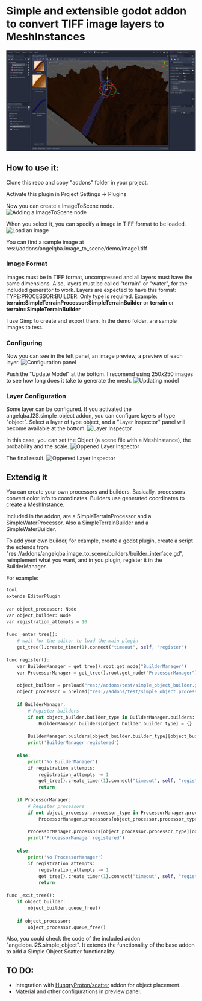 # Simple and extensible godot addon to convert TIFF image layers to MeshInstances

![main image](images/image01.png)

## How to use it:

Clone this repo and copy "addons" folder in your project.

Activate this plugin in Project Settings -> Plugins

Now you can create a ImageToScene node. 
![Adding a ImageToScene node](images/image02.png)

When you select it, you can specify a image in TIFF format to be loaded.
![Load an image](images/image03.png)

You can find a sample image at res://addons/angelqba.image_to_scene/demo/image1.tiff

### Image Format

Images must be in TIFF format, uncompressed and all layers must have the same dimensions.
Also, layers must be called "terrain" or "water", for the included generator to work. Layers are expected to have this format: TYPE:PROCESSOR:BUILDER. Only type is required. Example: **terrain:SimpleTerrainProcessor:SimpleTerrainBuilder** or **terrain** or **terrain::SimpleTerrainBuilder**

I use Gimp to create and export them.
In the demo folder, are sample images to test.

### Configuring

Now you can see in the left panel, an image preview, a preview of each layer. 
![Configuration panel](images/image04.png)

Push the "Update Model" at the bottom. I recomend using 250x250 images to see how long does it take to generate the mesh.
![Updating model](images/image05.png)

### Layer Configuration

Some layer can be configured. If you activated the angelqba.I2S.simple_object addon, you can configure layers of type "object". Select a layer of type object, and a "Layer Inspector" panel will become available at the bottom.
![Layer Inspector](images/image06.png)

In this case, you can set the Object (a scene file with a MeshInstance), the probability and the scale.
![Oppened Layer Inspector](images/image07.png)

The final result.
![Oppened Layer Inspector](images/image08.png)


## Extendig it

You can create your own processors and builders.
Basically, processors convert color info to coordinates. Builders use generated coordinates to create a MeshInstance.

Included in the addon, are a SimpleTerrainProcessor and a SimpleWaterProcessor. Also a SimpleTerrainBuilder and a SimpleWaterBuilder.

To add your own builder, for example, create a godot plugin, create a script the extends from "res://addons/angelqba.image_to_scene/builders/builder_interface.gd", reimplement what you want, and in you plugin, register it in the BuilderManager.

For example:
```python
tool
extends EditorPlugin

var object_processor: Node
var object_builder: Node
var registration_attempts = 10

func _enter_tree():
	# wait for the editor to load the main plugin
	get_tree().create_timer(1).connect("timeout", self, "register")
		
func register():
	var BuilderManager = get_tree().root.get_node("BuilderManager")
	var ProcessorManager = get_tree().root.get_node("ProcessorManager")
	
	object_builder = preload("res://addons/test/simple_object_builder.gd").new()
	object_processor = preload("res://addons/test/simple_object_processor.gd").new()
	
	if BuilderManager:
		# Register builders
		if not object_builder.builder_type in BuilderManager.builders:
			BuilderManager.builders[object_builder.builder_type] = {}
			
		BuilderManager.builders[object_builder.builder_type][object_builder.builder_name] = object_builder
		print('BuilderManager registered')
		
	else:
		print('No BuilderManager')
		if registration_attempts:
			registration_attempts -= 1
			get_tree().create_timer(1).connect("timeout", self, "register")
			return

	if ProcessorManager:
		# Register processors
		if not object_processor.processor_type in ProcessorManager.processors:
			ProcessorManager.processors[object_processor.processor_type] = {}
		
		ProcessorManager.processors[object_processor.processor_type][object_processor.processor_name] = object_processor
		print('ProcessorManager registered')
		
	else:
		print('No ProcessorManager')
		if registration_attempts:
			registration_attempts -= 1
			get_tree().create_timer(1).connect("timeout", self, "register")
			return

func _exit_tree():
	if object_builder:
		object_builder.queue_free()
		
	if object_processor:
		object_processor.queue_free()

```

Also, you could check the code of the included addon "angelqba.I2S.simple_object". It extends the functionality of the base addon to add a Simple Object Scatter functionality.

## TO DO:

- Integration with [HungryProton/scatter](https://github.com/HungryProton/scatter) addon for object placement.
- Material and other configurations in preview panel.